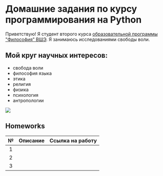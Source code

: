 # Домашние задания по курсу программирования на Python
Приветствую! Я студент второго курса [образовательной программы "Философия" ВШЭ](https://www.hse.ru/ba/phil/).
Я занимаюсь исследованиями свободы воли.
## Мой круг научных интересов: 
- свобода воли
- философия языка
- этика
- религия
- физика
- психология
- антропологии


![](https://yandex.ru/images/search?pos=10&img_url=https%3A%2F%2Faidanharticons.com%2Fwp-content%2Fuploads%2F2016%2F10%2FSt-Augustine-of-Canterbury-icon.jpg&text=августин&rpt=simage)
 

## Homeworks
№|Описание|Ссылка на работу
:---:|:---:|:---:
1| |
2| |
3| |
